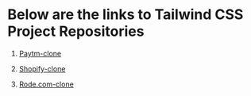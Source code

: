 # Below are the links to Tailwind CSS Project Repositories

1. [Paytm-clone](https://github.com/aravindont/paytm-clone)

2. [Shopify-clone](https://github.com/aravindont/shopify-clone)

3. [Rode.com-clone](https://github.com/aravindont/rode.com-clone)
